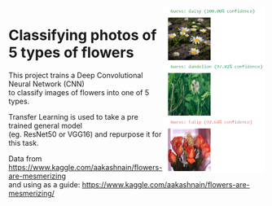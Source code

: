 <img align="right" src="https://github.com/Razza99/Flowers/blob/master/FlowerGuess.PNG" alt="Flower Guesses" width="200"/>

# Classifying photos of 5 types of flowers

This project trains a Deep Convolutional Neural Network (CNN)  
to classify images of flowers into one of 5 types.  

Transfer Learning is used to take a pre trained general model  
(eg. ResNet50 or VGG16) and repurpose it for this task.

Data from https://www.kaggle.com/aakashnain/flowers-are-mesmerizing  
and using as a guide: https://www.kaggle.com/aakashnain/flowers-are-mesmerizing/